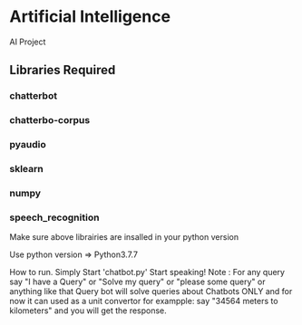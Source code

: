 # Artificial Intelligence
AI Project

## Libraries Required

### chatterbot
### chatterbo-corpus
### pyaudio
### sklearn
### numpy
### speech_recognition


Make sure above librairies are insalled in your python version

Use python version => Python3.7.7

How to run.
Simply Start 'chatbot.py'
Start speaking!
Note : For any query say "I have a Query" or "Solve my query" or "please some query" or anything like that
       Query bot will solve queries about Chatbots ONLY and for now it can used as a unit convertor
       for exampple: say "34564 meters to kilometers" and you will get the response.
